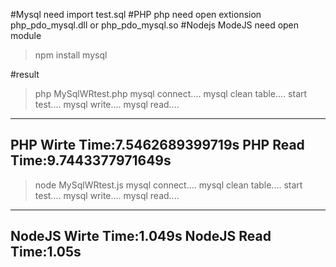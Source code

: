 #Mysql
need import test.sql
#PHP
php need open extionsion php_pdo_mysql.dll or php_pdo_mysql.so
#Nodejs
ModeJS need open module
>npm install mysql

#result
>php MySqlWRtest.php
mysql connect....
mysql clean table....
start test....
mysql write....
mysql read....
--------------------------------------------------------------
PHP Wirte Time:7.5462689399719s
PHP Read Time:9.7443377971649s
--------------------------------------------------------------

>node MySqlWRtest.js
mysql connect....
mysql clean table....
start test....
mysql write....
mysql read....
--------------------------------------------------------------
NodeJS Wirte Time:1.049s
NodeJS Read Time:1.05s
--------------------------------------------------------------
